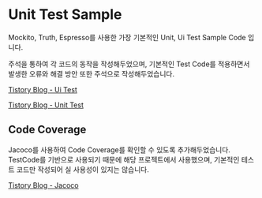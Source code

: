 # Unit Test Sample

Mockito, Truth, Espresso를 사용한 가장 기본적인 Unit, Ui Test Sample Code 입니다.

주석을 통하여 각 코드의 동작을 작성해두었으며,
기본적인 Test Code를 적용하면서 발생한 오류와 해결 방안 또한 주석으로 작성해두었습니다.

[Tistory Blog - Ui Test](https://heegs.tistory.com/71?category=919659 "Espresso Ui Test Example")

[Tistory Blog - Unit Test](https://heegs.tistory.com/73?category=919659 "Mockito Unit Test Example")

## Code Coverage

Jacoco를 사용하여 Code Coverage를 확인할 수 있도록 추가해두었습니다.
TestCode를 기반으로 사용되기 때문에 해당 프로젝트에서 사용했으며, 기본적인 테스트 코드만 작성되어 실 사용성이 있지는 않습니다.

[Tistory Blog - Jacoco](https://heegs.tistory.com/131 "Code Coverage - Jacoco")
